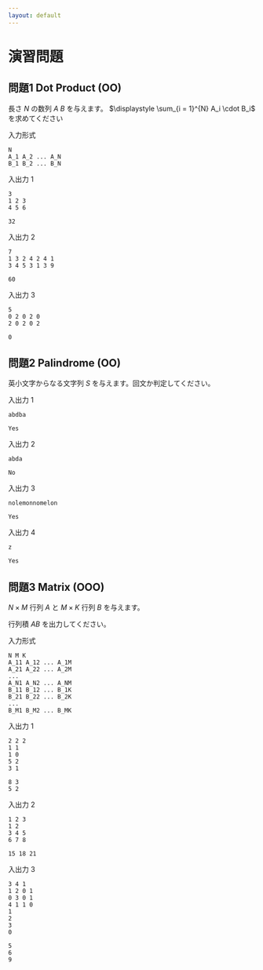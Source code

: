 ```yaml
---
layout: default
---
```


# 演習問題

## 問題1 Dot Product (OO)

長さ $N$ の数列 $A$ $B$ を与えます。 $\displaystyle \sum_{i = 1}^{N} A_i \cdot B_i$ を求めてください

入力形式
```
N
A_1 A_2 ... A_N
B_1 B_2 ... B_N
```

入出力 $1$

```
3
1 2 3
4 5 6
```

```
32
```

入出力 $2$

```
7
1 3 2 4 2 4 1                                                                                                                                                                                              
3 4 5 3 1 3 9
```

```
60
```

入出力 $3$

```
5
0 2 0 2 0
2 0 2 0 2
```

```
0
```
## 問題2 Palindrome (OO)

英小文字からなる文字列 $S$ を与えます。回文か判定してください。

入出力 $1$

```
abdba
```

```
Yes
```

入出力 $2$

```
abda
```

```
No
```

入出力 $3$

```
nolemonnomelon
```

```
Yes
```

入出力 $4$

```
z
```

```
Yes
```

## 問題3 Matrix (OOO)

$N\times M$ 行列 $A$ と $M\times K$ 行列 $B$ を与えます。

行列積 $AB$ を出力してください。

入力形式
```
N M K
A_11 A_12 ... A_1M
A_21 A_22 ... A_2M
...
A_N1 A_N2 ... A_NM
B_11 B_12 ... B_1K
B_21 B_22 ... B_2K
...
B_M1 B_M2 ... B_MK
```


入出力 $1$

```
2 2 2
1 1
1 0
5 2
3 1
```

```
8 3
5 2
```

入出力 $2$

```
1 2 3
1 2
3 4 5
6 7 8
```

```
15 18 21
```


入出力 $3$

```
3 4 1
1 2 0 1
0 3 0 1
4 1 1 0
1
2
3
0
```

```
5
6
9
```
